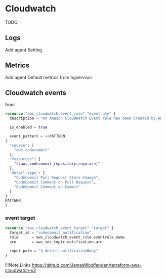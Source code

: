 # Cloudwatch

TODO

## Logs

Add agent
Setting

## Metrics

Add agent
Default metrics from hypervisor

## Cloudwatch events

from

```terraform
resource "aws_cloudwatch_event_rule" "eventrule" {
  description = "An Amazon CloudWatch Event rule has been created by AWS CodeCommit for the following repository: ${aws_codecommit_repository.repo.arn}."

  is_enabled = true

  event_pattern = <<PATTERN
{
  "source": [
    "aws.codecommit"
  ],
  "resources": [
    "${aws_codecommit_repository.repo.arn}"
  ],
  "detail-type": [
    "CodeCommit Pull Request State Change",
    "CodeCommit Comment on Pull Request",
    "CodeCommit Comment on Commit"
  ]
}
PATTERN
}
```

### event target

```terraform
resource "aws_cloudwatch_event_target" "target" {
  target_id = "codecommit_notification"
  rule      = aws_cloudwatch_event_rule.eventrule.name
  arn       = aws_sns_topic.notification.arn

  input_path = "$.detail.notificationBody"
}
```

!!!Note Links
    https://github.com/JamesWoolfenden/terraform-aws-cloudwatch-s3
